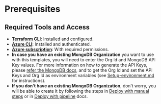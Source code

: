 # Prerequisites

## Required Tools and Access

- **[Terraform CLI](https://developer.hashicorp.com/terraform/install)**: Installed and configured.
- **[Azure CLI](https://learn.microsoft.com/en-us/cli/azure/install-azure-cli?view=azure-cli-latest)**: Installed and authenticated.
- **[Azure subscription](https://learn.microsoft.com/en-us/azure/cost-management-billing/manage/create-subscription)**: With required permissions.
- **In case you have an existing MongoDB Organization** you want to use with this templates, you will need to enter the Org Id and MongoDB API Key values. For more information on how to generate the API Keys, please [refer the MongoDB docs](https://www.mongodb.com/docs/atlas/configure-api-access-org/), and to get the Org Id and set the API Keys and Org Id as environment variables (see [Setup-environment.md](Setup-environment.md) for instructions).
- **If you don't have an existing MongoDB Organization**, don't worry, you will be able to create it by following the steps in [Deploy with manual steps](./Deploy-with-manual-steps.md) or in [Deploy with pipeline](./Deploy-with-pipeline.md) docs.

